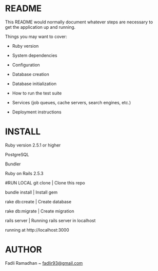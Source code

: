 # README

This README would normally document whatever steps are necessary to get the
application up and running.

Things you may want to cover:

* Ruby version

* System dependencies

* Configuration

* Database creation

* Database initialization

* How to run the test suite

* Services (job queues, cache servers, search engines, etc.)

* Deployment instructions

# INSTALL
Ruby version 2.5.1 or higher

PostgreSQL

Bundler

Ruby on Rails 2.5.3

#RUN LOCAL
git clone <url repo> | Clone this repo

bundle install | Install gem

rake db:create | Create database

rake db:migrate | Create migration

rails server | Running rails server in localhost

running at http://localhost:3000

# AUTHOR
Fadli Ramadhan ~ fadlir93@gmail.com
